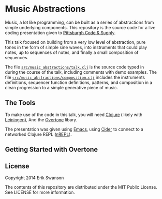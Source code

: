 Music Abstractions
==================

Music, a lot like programming, can be built as a series of
abstractions from simple underlying components. This repository is the
source code for a live coding presentation given to [Pittsburgh Code &
Supply](http://www.codeandsupply.co).

This talk focused on building from a very low level of abstraction,
pure tones in the form of simple sine waves, into instruments that
could play notes, up to sequences of notes, and finally a small
composition of sequences.

The file
[`src/music_abstractions/talk.clj`](https://github.com/Wilduck/overtone-music-abstractions-presentation/blob/master/src/music_abstractions/talk.clj)
is the source code typed in during the course of the talk, including
comments with demo examples. The file
[`src/music_abstractions/composition.clj`](https://github.com/Wilduck/overtone-music-abstractions-presentation/blob/master/src/music_abstractions/composition.clj) includes the instruments
definitions, sequencer function definitions, patterns, and composition
in a clean progression to a simple generative piece of music.

## The Tools

To make use of the code in this talk, you will need
[Clojure](http://clojure.org/) (likely with
[Leiningen](http://leiningen.org/)), And the
[Overtone](http://overtone.github.io/) libary.

The presentation was given using
[Emacs](http://www.gnu.org/software/emacs/), using
[Cider](https://github.com/clojure-emacs/cider) to connect to a
networked Clojure REPL ([nREPL](https://github.com/clojure/tools.nrepl)).

## Getting Started with Overtone


## License

Copyright 2014 Erik Swanson

The contents of this repository are distributed under the MIT Public
License. See LICENSE for more information.

